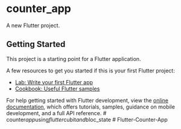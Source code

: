 # counter_app

A new Flutter project.

## Getting Started

This project is a starting point for a Flutter application.

A few resources to get you started if this is your first Flutter project:

- [Lab: Write your first Flutter app](https://docs.flutter.dev/get-started/codelab)
- [Cookbook: Useful Flutter samples](https://docs.flutter.dev/cookbook)

For help getting started with Flutter development, view the
[online documentation](https://docs.flutter.dev/), which offers tutorials,
samples, guidance on mobile development, and a full API reference.
#   c o u n t e r _ a p p _ u s i n g _ f l u t t e r _ c u b i t _ a n d _ b l o c _ s t a t e  
 #   F l u t t e r - C o u n t e r - A p p  
 